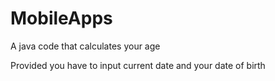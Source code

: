 # MobileApps
A java code that calculates your age

Provided you have to input current date and your date of birth
